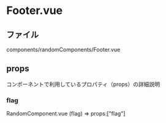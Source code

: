 # Footer.vue

## ファイル
components/randomComponents/Footer.vue

## props
コンポーネントで利用しているプロパティ（props）の詳細説明

### flag
RandomComponent.vue (flag) => props:["flag"]

